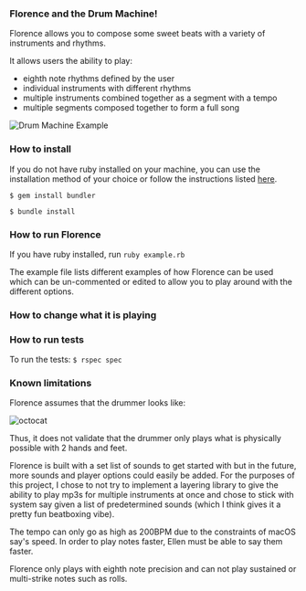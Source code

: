### Florence and the Drum Machine!

Florence allows you to compose some sweet beats with a variety of instruments and rhythms.

It allows users the ability to play:
- eighth note rhythms defined by the user
- individual instruments with different rhythms
- multiple instruments combined together as a segment with a tempo
- multiple segments composed together to form a full song

![Drum Machine Example](https://i.imgur.com/fFmb2Bw.gif)

### How to install
If you do not have ruby installed on your machine, you can use the installation method of your choice or follow the instructions listed [here](https://www.ruby-lang.org/en/documentation/installation/).

`$ gem install bundler`

`$ bundle install`

### How to run Florence
If you have ruby installed, run `ruby example.rb`

The example file lists different examples of how Florence can be used which can be un-commented or edited to allow you to play around with the different options.

### How to change what it is playing

### How to run tests
To run the tests:
`$ rspec spec`

### Known limitations
Florence assumes that the drummer looks like:

![octocat](https://avatars3.githubusercontent.com/u/583231)

Thus, it does not validate that the drummer only plays what is physically possible with 2 hands and feet.

Florence is built with a set list of sounds to get started with but in the future, more sounds and player options could easily be added.  For the purposes of this project, I chose to not try to implement a layering library to give the ability to play mp3s for multiple instruments at once and chose to stick with system say given a list of predetermined sounds (which I think gives it a pretty fun beatboxing vibe).

The tempo can only go as high as 200BPM due to the constraints of macOS say's speed.  In order to play notes faster, Ellen must be able to say them faster.

Florence only plays with eighth note precision and can not play sustained or multi-strike notes such as rolls.
